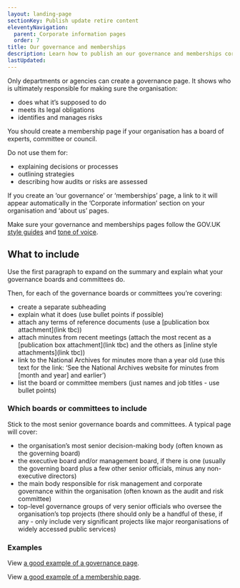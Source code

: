 ```yaml
---
layout: landing-page
sectionKey: Publish update retire content
eleventyNavigation:
  parent: Corporate information pages
  order: 7
title: Our governance and memberships
description: Learn how to publish an our governance and memberships corporate information page.
lastUpdated:
---
```


Only departments or agencies can create a governance page. It shows who is ultimately responsible for making sure the organisation:

* does what it’s supposed to do
* meets its legal obligations
* identifies and manages risks

You should create a membership page if your organisation has a board of experts, committee or council.

Do not use them for:

* explaining decisions or processes
* outlining strategies
* describing how audits or risks are assessed


If you create an ‘our governance’ or ‘memberships’ page, a link to it will appear automatically in the ‘Corporate information’ section on your organisation and ‘about us’ pages.

Make sure your governance and memberships pages follow the GOV.UK [style guides](https://guidance.publishing.service.gov.uk/writing-to-gov-uk-standards/style-guides/) and [tone of voice](https://guidance.publishing.service.gov.uk/writing-to-gov-uk-standards/tone-of-voice/). 

## What to include 

Use the first paragraph to expand on the summary and explain what your governance boards and committees do.

Then, for each of the governance boards or committees you’re covering:

* create a separate subheading
* explain what it does (use bullet points if possible)
* attach any terms of reference documents (use a [publication box attachment](link tbc))
* attach minutes from recent meetings (attach the most recent as a [publication box attachment](link tbc) and the others as [inline style attachments](link tbc))
* link to the National Archives for minutes more than a year old (use this text for the link: ‘See the National Archives website for minutes from [month and year] and earlier’)
* list the board or committee members (just names and job titles - use bullet points)

### Which boards or committees to include

Stick to the most senior governance boards and committees. A typical page will cover:

* the organisation’s most senior decision-making body (often known as the governing board)
* the executive board and/or management board, if there is one (usually the governing board plus a few other senior officials, minus any non-executive directors)
* the main body responsible for risk management and corporate governance within the organisation (often known as the audit and risk committee)
* top-level governance groups of very senior officials who oversee the organisation’s top projects (there should only be a handful of these, if any - only include very significant projects like major reorganisations of widely accessed public services)

### Examples

View [a good example of a governance page](https://www.gov.uk/government/organisations/foreign-commonwealth-development-office/about/our-governance).

View [a good example of a membership page](https://www.gov.uk/government/organisations/council-for-science-and-technology/about/membership).

